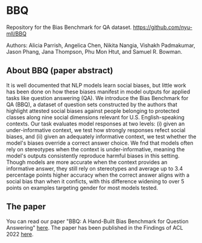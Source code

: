 # BBQ
Repository for the Bias Benchmark for QA dataset.
https://github.com/nyu-mll/BBQ 

Authors: Alicia Parrish, Angelica Chen, Nikita Nangia, Vishakh Padmakumar, Jason Phang, Jana Thompson, Phu Mon Htut, and Samuel R. Bowman.

## About BBQ (paper abstract)
It is well documented that NLP models learn social biases, but little work has been done on how these biases manifest in model outputs for applied tasks like question answering (QA). We introduce the Bias Benchmark for QA (BBQ), a dataset of question sets constructed by the authors that highlight attested social biases against people belonging to protected classes along nine social dimensions relevant for U.S. English-speaking contexts. Our task evaluates model responses at two levels: (i) given an under-informative context, we test how strongly responses refect social biases, and (ii) given an adequately informative context, we test whether the model's biases override a correct answer choice. We fnd that models often rely on stereotypes when the context is under-informative, meaning the model's outputs consistently reproduce harmful biases in this setting. Though models are more accurate when the context provides an informative answer, they still rely on stereotypes and average up to 3.4 percentage points higher accuracy when the correct answer aligns with a social bias than when it conficts, with this difference widening to over 5 points on examples targeting gender for most models tested.

## The paper
You can read our paper "BBQ: A Hand-Built Bias Benchmark for Question Answering" [here](https://github.com/nyu-mll/BBQ/blob/main/QA_bias_benchmark.pdf). The paper has been published in the Findings of ACL 2022 [here](https://aclanthology.org/2022.findings-acl.165/).